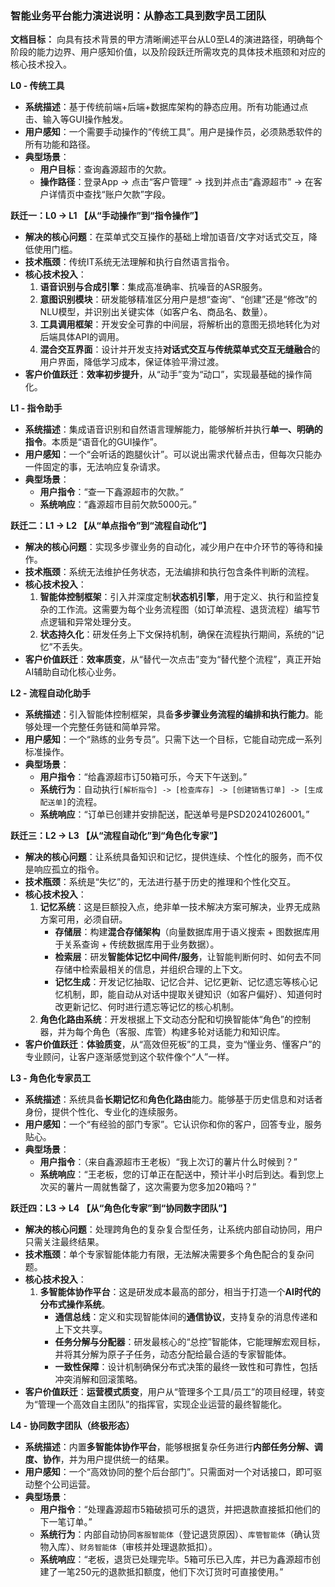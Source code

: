 ### **智能业务平台能力演进说明：从静态工具到数字员工团队**

**文档目标：** 向具有技术背景的甲方清晰阐述平台从L0至L4的演进路径，明确每个阶段的能力边界、用户感知价值，以及阶段跃迁所需攻克的具体技术瓶颈和对应的核心技术投入。



**L0 - 传统工具**

- **系统描述**：基于传统前端+后端+数据库架构的静态应用。所有功能通过点击、输入等GUI操作触发。
- **用户感知**：一个需要手动操作的“传统工具”。用户是操作员，必须熟悉软件的所有功能和路径。
- **典型场景**：
  - **用户目标**：查询鑫源超市的欠款。
  - **操作路径**：登录App -> 点击“客户管理” -> 找到并点击“鑫源超市” -> 在客户详情页中查找“账户欠款”字段。



**跃迁一：L0 -> L1 【从“手动操作”到“指令操作”】**

- **解决的核心问题**：在菜单式交互操作的基础上增加语音/文字对话式交互，降低使用门槛。
- **技术瓶颈**：传统IT系统无法理解和执行自然语言指令。
- **核心技术投入**：
  1. **语音识别与合成引擎**：集成高准确率、抗噪音的ASR服务。
  2. **意图识别模块**：研发能够精准区分用户是想“查询”、“创建”还是“修改”的NLU模型，并识别出关键实体（如客户名、商品名、数量）。
  3. **工具调用框架**：开发安全可靠的中间层，将解析出的意图无损地转化为对后端具体API的调用。
  4. **混合交互界面**：设计并开发支持**对话式交互与传统菜单式交互无缝融合**的用户界面，降低学习成本，保证体验平滑过渡。
- **客户价值跃迁**：**效率初步提升**，从“动手”变为“动口”，实现最基础的操作简化。





**L1 - 指令助手**

- **系统描述**：集成语音识别和自然语言理解能力，能够解析并执行**单一、明确的指令**。本质是“语音化的GUI操作”。
- **用户感知**：一个“会听话的跑腿伙计”。可以说出需求代替点击，但每次只能办一件固定的事，无法响应复杂请求。
- **典型场景**：
  - **用户指令**：“查一下鑫源超市的欠款。”
  - **系统响应**：“鑫源超市目前欠款5000元。”



**跃迁二：L1 -> L2 【从“单点指令”到“流程自动化”】**

- **解决的核心问题**：实现多步骤业务的自动化，减少用户在中介环节的等待和操作。
- **技术瓶颈**：系统无法维护任务状态，无法编排和执行包含条件判断的流程。
- **核心技术投入**：
  1. **智能体控制框架**：引入并深度定制**状态机引擎**，用于定义、执行和监控复杂的工作流。这需要为每个业务流程图（如订单流程、退货流程）编写节点逻辑和异常处理分支。
  2. **状态持久化**：研发任务上下文保持机制，确保在流程执行期间，系统的“记忆”不丢失。
- **客户价值跃迁**：**效率质变**，从“替代一次点击”变为“替代整个流程”，真正开始AI辅助自动化核心业务。





**L2 - 流程自动化助手**

- **系统描述**：引入智能体控制框架，具备**多步骤业务流程的编排和执行能力**。能够处理一个完整任务链和简单异常。
- **用户感知**：一个“熟练的业务专员”。只需下达一个目标，它能自动完成一系列标准操作。
- **典型场景**：
  - **用户指令**：“给鑫源超市订50箱可乐，今天下午送到。”
  - **系统行为**：自动执行`[解析指令] -> [检查库存] -> [创建销售订单] -> [生成配送单]`的流程。
  - **系统响应**：“订单已创建并安排配送，配送单号是PSD20241026001。”





**跃迁三：L2 -> L3 【从“流程自动化”到“角色化专家”】**

- **解决的核心问题**：让系统具备知识和记忆，提供连续、个性化的服务，而不仅是响应孤立的指令。
- **技术瓶颈**：系统是“失忆”的，无法进行基于历史的推理和个性化交互。
- **核心技术投入**：
  1. **记忆系统**：这是巨额投入点，绝非单一技术解决方案可解决，业界无成熟方案可用，必须自研。
     - **存储层**：构建**混合存储架构**（向量数据库用于语义搜索 + 图数据库用于关系查询 + 传统数据库用于业务数据）。
     - **检索层**：研发**智能体记忆中间件/服务**，让智能判断何时、如何去不同存储中检索最相关的信息，并组织合理的上下文。
     - **记忆生成**：开发记忆抽取、记忆合并、记忆更新、记忆遗忘等核心记忆机制，即，能自动从对话中提取关键知识（如客户偏好）、知道何时改更新记忆、何时进行遗忘等记忆的核心机制。
  2. **角色化路由系统**：开发根据上下文动态分配和切换智能体“角色”的控制器，并为每个角色（客服、库管）构建多轮对话能力和知识库。
- **客户价值跃迁**：**体验质变**，从“高效但死板”的工具，变为“懂业务、懂客户”的专业顾问，让客户逐渐感觉到这个软件像个“人”一样。





**L3 - 角色化专家员工**

- **系统描述**：系统具备**长期记忆**和**角色化路由**能力。能够基于历史信息和对话者身份，提供个性化、专业化的连续服务。
- **用户感知**：一个“有经验的部门专家”。它认识你和你的客户，回答专业，服务贴心。
- **典型场景**：
  - **用户指令**：（来自鑫源超市王老板）“我上次订的薯片什么时候到？”
  - **系统响应**：“王老板，您的订单正在配送中，预计半小时后到达。看到您上次买的薯片一周就售罄了，这次需要为您多加20箱吗？”



**跃迁四：L3 -> L4 【从“角色化专家”到“协同数字团队”】**

- **解决的核心问题**：处理跨角色的复杂复合型任务，让系统内部自动协同，用户只需关注最终结果。
- **技术瓶颈**：单个专家智能体能力有限，无法解决需要多个角色配合的复杂问题。
- **核心技术投入**：
  1. **多智能体协作平台**：这是研发成本最高的部分，相当于打造一个**AI时代的分布式操作系统**。
     - **通信总线**：定义和实现智能体间的**通信协议**，支持复杂的消息传递和上下文共享。
     - **任务分解与分配器**：研发最核心的“总控”智能体，它能理解宏观目标，并将其分解为原子子任务，动态分配给最合适的专家智能体。
     - **一致性保障**：设计机制确保分布式决策的最终一致性和可靠性，包括冲突消解和回滚策略。
- **客户价值跃迁**：**运营模式质变**，用户从“管理多个工具/员工”的项目经理，转变为“管理一个高效自主团队”的指挥官，实现企业运营的最终智能化。





**L4 - 协同数字团队（终极形态）**

- **系统描述**：内置**多智能体协作平台**，能够根据复杂任务进行**内部任务分解、调度、协作**，并为用户提供统一的结果。
- **用户感知**：一个“高效协同的整个后台部门”。只需面对一个对话接口，即可驱动整个公司运营。
- **典型场景**：
  - **用户指令**：“处理鑫源超市5箱破损可乐的退货，并把退款直接抵扣他们的下一笔订单。”
  - **系统行为**：内部自动协同`客服智能体`（登记退货原因）、`库管智能体`（确认货物入库）、`财务智能体`（审核并处理退款抵扣）。
  - **系统响应**：“老板，退货已处理完毕。5箱可乐已入库，并已为鑫源超市创建了一笔250元的退款抵扣额度，他们下次订货时可直接使用。”

